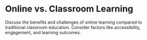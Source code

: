 # Online vs. Classroom Learning

Discuss the benefits and challenges of online learning compared to traditional classroom education.  Consider factors like accessibility, engagement, and learning outcomes.